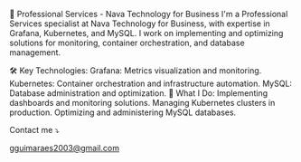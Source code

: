 🚀 Professional Services - Nava Technology for Business
I'm a Professional Services specialist at Nava Technology for Business, with expertise in Grafana, Kubernetes, and MySQL. I work on implementing and optimizing solutions for monitoring, container orchestration, and database management.

🛠️ Key Technologies:
Grafana: Metrics visualization and monitoring.
Kubernetes: Container orchestration and infrastructure automation.
MySQL: Database administration and optimization.
💼 What I Do:
Implementing dashboards and monitoring solutions.
Managing Kubernetes clusters in production.
Optimizing and administering MySQL databases.

Contact me ⤵️

gguimaraes2003@gmail.com
